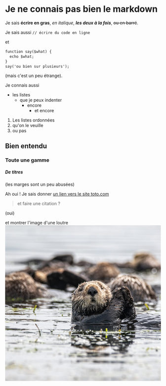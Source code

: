 # Je ne connais pas bien le markdown
Je sais **écrire en gras**, _en italique_, **_les deux à la fois_**, ~~ou en barré~~.

Je sais aussi `// écrire du code en ligne`

et

```
function say($what) {
  echo $what;
}
say('ou bien sur plusieurs');
```
(mais c'est un peu étrange).

Je connais aussi
- les listes
  - que je peux indenter
    - encore
      - et encore
1. Les listes ordonnées
1. qu'on le veuille
1. ou pas
## Bien entendu
### Toute une gamme
##### De titres
(les marges sont un peu abusées)

Ah oui ! Je sais donner [un lien vers le site toto.com](https://www.toto.com)
 
> et faire une citation ?

(oui)

et montrer l'image d'une loutre
![image d'une loutre](./loutre.jpg)